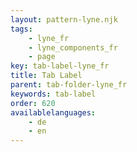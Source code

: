 ```yaml
---
layout: pattern-lyne.njk
tags:
    - lyne_fr
    - lyne_components_fr
    - page
key: tab-label-lyne_fr
title: Tab Label
parent: tab-folder-lyne_fr
keywords: tab-label
order: 620
availablelanguages: 
    - de
    - en
---
```

